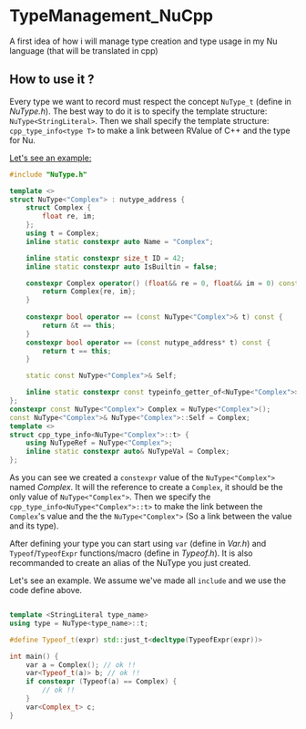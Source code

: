 # TypeManagement_NuCpp
A first idea of how i will manage type creation and type usage in my Nu language (that will be translated in cpp)

## How to use it ?
Every type we want to record must respect the concept `NuType_t` (define in _NuType.h_).
The best way to do it is to specify the template structure: `NuType<StringLiteral>`. Then we shall specify the template structure: `cpp_type_info<type T>` to make a link between RValue of C++ and the type for Nu.

<u>Let's see an example:</u>

```c++
#include "NuType.h"

template <>
struct NuType<"Complex"> : nutype_address {
    struct Complex {
        float re, im;
    };
    using t = Complex;
    inline static constexpr auto Name = "Complex";

    inline static constexpr size_t ID = 42;
    inline static constexpr auto IsBuiltin = false;

    constexpr Complex operator() (float&& re = 0, float&& im = 0) const {
        return Complex{re, im};
    }
    
    constexpr bool operator == (const NuType<"Complex">& t) const {
        return &t == this;
    }
    constexpr bool operator == (const nutype_address* t) const {
        return t == this;
    }

    static const NuType<"Complex">& Self;

    inline static constexpr const typeinfo_getter_of<NuType<"Complex">> TypeVal = {};
};
constexpr const NuType<"Complex"> Complex = NuType<"Complex">();
const NuType<"Complex">& NuType<"Complex">::Self = Complex;
template <>
struct cpp_type_info<NuType<"Complex">::t> {
    using NuTypeRef = NuType<"Complex">;
    inline static constexpr auto& NuTypeVal = Complex;
};
```
As you can see we created a `constexpr` value of the `NuType<"Complex">` named *Complex*. It will the reference to create a `Complex`, it should be the only value of `NuType<"Complex">`.
Then we specify the `cpp_type_info<NuType<"Complex">::t>` to make the link between the `Complex`'s value and the the `NuType<"Complex">` (So a link between the value and its type).

After defining your type you can start using `var` (define in *Var.h*) and `Typeof`/`TypeofExpr` functions/macro (define in *Typeof.h*).
It is also recommanded to create an alias of the NuType you just created.

Let's see an example. We assume we've made all `include` and we use the code define above.

```c++

template <StringLiteral type_name>
using type = NuType<type_name>::t;

#define Typeof_t(expr) std::just_t<decltype(TypeofExpr(expr))>

int main() {
    var a = Complex(); // ok !!
    var<Typeof_t(a)> b; // ok !!
    if constexpr (Typeof(a) == Complex) {
        // ok !!
    }
    var<Complex_t> c;
}
```